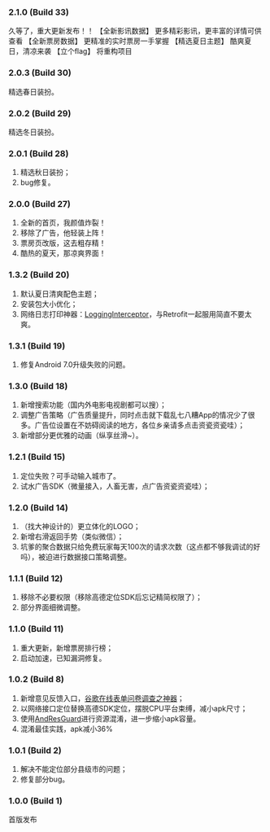 ### 2.1.0 (Build 33)
久等了，重大更新发布！！
【全新影讯数据】
更多精彩影讯，更丰富的详情可供查看
【全新票房数据】
更精准的实时票房一手掌握
【精选夏日主题】
酷爽夏日，清凉来袭
【立个flag】
将重构项目

### 2.0.3 (Build 30)
精选春日装扮。

### 2.0.2 (Build 29)
精选冬日装扮。

### 2.0.1 (Build 28)
1. 精选秋日装扮；
2. bug修复。

### 2.0.0 (Build 27)
1. 全新的首页，我颜值炸裂！
2. 移除了广告，他轻装上阵！
3. 票房页改版，这去粗存精！
4. 酷热的夏天，那凉爽界面！

### 1.3.2 (Build 20)
1. 默认夏日清爽配色主题；
2. 安装包大小优化；
3. 网络日志打印神器：[LoggingInterceptor](https://github.com/ihsanbal/LoggingInterceptor)，与Retrofit一起服用简直不要太爽。

### 1.3.1 (Build 19)
1. 修复Android 7.0升级失败的问题。

### 1.3.0 (Build 18)
1. 新增搜索功能（国内外电影电视剧都可以搜）；
2. 调整广告策略（广告质量提升，同时点击就下载乱七八糟App的情况少了很多。广告位设置在不妨碍阅读的地方，各位乡亲请多点击资瓷资瓷哇）；
3. 新增部分更优雅的动画（纵享丝滑~）。

### 1.2.1 (Build 15)
1. 定位失败？可手动输入城市了。
2. 试水广告SDK（微量接入，人畜无害，点广告资瓷资瓷哇）；

### 1.2.0 (Build 14)
1. （找大神设计的）更立体化的LOGO；
2. 新增右滑返回手势（类似微信）；
3. 坑爹的聚合数据只给免费玩家每天100次的请求次数（这点都不够我调试的好吗），被迫进行数据接口策略调整。

### 1.1.1 (Build 12)
1. 移除不必要权限（移除高德定位SDK后忘记精简权限了）；
2. 部分界面细微调整。

### 1.1.0 (Build 11)
1. 重大更新，新增票房排行榜；
2. 启动加速，已知漏洞修复。

### 1.0.2 (Build 8)
1. 新增意见反馈入口，[谷歌在线表单问卷调查之神器](https://docs.google.com/forms/d/1cP5G5lfikMCK3YmZH8zOwQX_rr0cFjN5g3FamYNrhGw/edit?usp=drive_web)；
2. 以网络接口定位替换高德SDK定位，摆脱CPU平台束缚，减小apk尺寸；
3. 使用[AndResGuard](https://github.com/shwenzhang/AndResGuard)进行资源混淆，进一步缩小apk容量。
4. 混淆最佳实践，apk减小36%

### 1.0.1 (Build 2)
1. 解决不能定位部分县级市的问题；
2. 修复部分bug。

### 1.0.0 (Build 1)
首版发布